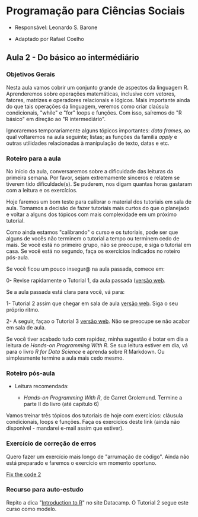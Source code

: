 #  Programação para Ciências Sociais

- Responsável: Leonardo S. Barone

- Adaptado por Rafael Coelho

## Aula 2 - Do básico ao intermédiário

### Objetivos Gerais

Nesta aula vamos cobrir um conjunto grande de aspectos da linguagem R. Aprenderemos sobre operações matemáticas, inclusive com vetores,  fatores, matrizes e operadores relacionais e lógicos. Mais importante ainda do que tais operações da linguagem, veremos como criar claúsula condicionais, "while" e "for" loops e funções. Com isso, saíremos do "R básico" em direção ao "R intermediário".

Ignoraremos temporariamente alguns tópicos importantes: _data frames_, ao qual voltaremos na aula seguinte; listas; as funções da família _apply_ e outras utilidades relacionadas à manipulação de texto, datas e etc.

### Roteiro para a aula

No início da aula, conversaremos sobre a dificuldade das leituras da primeira semana. Por favor, sejam extremamente sinceros e relatem se tiverem tido dificuldade(s). Se puderem, nos digam quantas horas gastaram com a leitura e os exercícios.

Hoje faremos um bom teste para calibrar o material dos tutoriais em sala de aula. Tomamos a decisão de fazer tutoriais mais curtos do que o planejado e voltar a alguns dos tópicos com mais complexidade em um próximo tutorial.

Como ainda estamos "calibrando" o curso e os tutoriais, pode ser que alguns de vocês não terminem o tutorial a tempo ou terminem cedo de mais. Se você está no primeiro grupo, não se preocupe, e siga o tutorial em casa. Se você está no segundo, faça os exercícios indicados no roteiro pós-aula.

Se você ficou um pouco insegur@ na aula passada, comece em:

0- Revise rapidamente o Tutorial 1, da aula passada ([versão web](https://github.com/ngiachetta/ProgCienciasSociais/blob/master/tutorials/tutorial1.Rmd).

Se a aula passada está clara para você, vá para:

1- Tutorial 2 assim que chegar em sala de aula [versão web](https://github.com/ngiachetta/ProgCienciasSociais/blob/master/tutorials/tutorial2.Rmd). Siga o seu próprio ritmo.

2- A seguir, façao o Tutorial 3 [versão web](https://github.com/ngiachetta/ProgCienciasSociais/blob/master/tutorials/tutorial3.Rmd). Não se preocupe se não acabar em sala de aula.

Se você tiver acabado tudo com rapidez, minha sugestão é botar em dia a leitura de _Hands-on Programming With R_. Se sua leitura estiver em dia, vá para o livro _R for Data Science_ e aprenda sobre R Markdown. Ou simplesmente termine a aula mais cedo mesmo.

### Roteiro pós-aula

- Leitura recomendada:

    + _Hands-on Programming With R_, de Garret Grolemund. Termine a parte II do livro (até capítulo 6)

Vamos treinar três tópicos dos tutoriais de hoje com exercícios: cláusula condicionais, loops e funções. Faça os exercícios deste link (ainda não disponível - mandarei e-mail assim que estiver).

### Exercício de correção de erros

Quero fazer um exercício mais longo de "arrumação de código". Ainda não está preparado e faremos o exercício em momento oportuno.

[Fix the code 2](https://github.com/ngiachetta/ProgCienciasSociais/blob/master/activities/fixthecode2.md)

### Recurso para auto-estudo

Repito a dica "[Introduction to R](https://www.datacamp.com/courses/free-introduction-to-r)" no site Datacamp. O Tutorial 2 segue este curso como modelo.